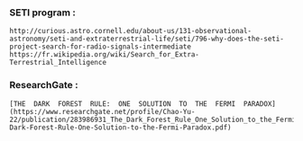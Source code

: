 ### SETI program :
	http://curious.astro.cornell.edu/about-us/131-observational-astronomy/seti-and-extraterrestrial-life/seti/796-why-does-the-seti-project-search-for-radio-signals-intermediate
	https://fr.wikipedia.org/wiki/Search_for_Extra-Terrestrial_Intelligence

### ResearchGate :
	[THE  DARK  FOREST  RULE:  ONE  SOLUTION  TO  THE  FERMI  PARADOX](https://www.researchgate.net/profile/Chao-Yu-22/publication/283986931_The_Dark_Forest_Rule_One_Solution_to_the_Fermi_Paradox/links/564c68eb08ae4ae893b98633/The-Dark-Forest-Rule-One-Solution-to-the-Fermi-Paradox.pdf)
	

